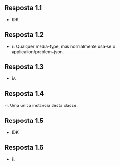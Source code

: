 
## Resposta 1.1
- IDK

## Resposta 1.2
- ii. Qualquer media-type, mas normalmente usa-se o application/problem+json.

## Resposta 1.3
- iv.

## Resposta 1.4
-i. Uma unica instancia desta classe.

## Resposta 1.5
- IDK

## Resposta 1.6
- ii.

